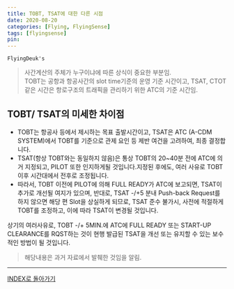 ```yaml
---
title: TOBT, TSAT에 대한 다른 시점
date: 2020-08-20
categories: [Flying, FlyingSense]
tags: [flyingsense]
pin:
---
```


`FlyingDeuk's`
> 사간계산의 주체가 누구이냐에 따른 상식이 중요한 부분임.<br>
> TOBT는 공항과 항공사간의 slot time기준의 운영 기준 시간이고, TSAT, CTOT같은 시간은 항로구조의 트래픽을 관리하기 위한 ATC의 기준 시간임.


## TOBT/ TSAT의 미세한 차이점
- TOBT는 항공사 등에서 제시하는 목표 출발시간이고, TSAT은 ATC (A-CDM SYSTEM)에서 TOBT를 기준으로 관제 요인 등 제반 여건을 고려하여, 최종 결정합니다.
- TSAT(항상 TOBT와는 동일하지 않음)은 통상 TOBT의 20~40분 전에 ATC에 의거 지정되고, PILOT 또한 인지하게될 것입니다.지정된 후에도, 여러 사유로 TOBT 이후 시간대에서 전후로 조정됩니다.
- 따라서, TOBT 이전에 PILOT에 의해 FULL READY가 ATC에 보고되면, TSAT이 추가로 개선될 여지가 있으며, 반대로, TSAT -/+5 분내 Push-back Request를 하지 않으면 해당 편 Slot을 상실하게 되므로, TSAT 준수 불가시, 사전에 적절하게 TOBT를 조정하고, 이에 따라 TSAT이 변경될 것입니다.


상기의 여러사유로, TOBT -/+ 5MIN.에 ATC에 FULL READY 또는 START-UP CLEARANCE를 RQST하는 것이 현행 발급된 TSAT을 개선 또는 유지할 수 있는 보수적인 방법이 될 것입니다.

> 해당내용은 과거 자료에서 발췌한 것임을 알림.

-------

[INDEX로 돌아가기](/categories/flyingsense/)
